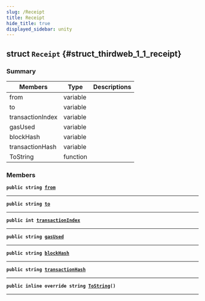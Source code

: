 ```yaml
---
slug: /Receipt
title: Receipt
hide_title: true
displayed_sidebar: unity
---
```


## struct `Receipt` {#struct_thirdweb_1_1_receipt}

### Summary

| Members          | Type     | Descriptions |
| ---------------- | -------- | ------------ |
| from             | variable |              |
| to               | variable |              |
| transactionIndex | variable |              |
| gasUsed          | variable |              |
| blockHash        | variable |              |
| transactionHash  | variable |              |
| ToString         | function |              |

### Members

**`public string `[`from`](#struct_thirdweb_1_1_receipt_1acb33634282376b83cf8a0147d96769aa)**

---

**`public string `[`to`](#struct_thirdweb_1_1_receipt_1a38c482d7143ae3e2abd114cbe0d2c8b3)**

---

**`public int `[`transactionIndex`](#struct_thirdweb_1_1_receipt_1a26455f6c04de28258d790cc2db0102f3)**

---

**`public string `[`gasUsed`](#struct_thirdweb_1_1_receipt_1afce7a069ca9769aff60591f071fd9db5)**

---

**`public string `[`blockHash`](#struct_thirdweb_1_1_receipt_1a147d0d8b5e396e311ddd1249b3762f23)**

---

**`public string `[`transactionHash`](#struct_thirdweb_1_1_receipt_1aab3d044a0e929c252238d6d2679dcce2)**

---

**`public inline override string `[`ToString`](#struct_thirdweb_1_1_receipt_1a4a4a7eab264c47afea67579079320410)`()`**

---
